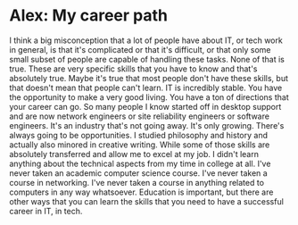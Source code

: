 # Alex: My career path

I think a big misconception that a lot of people have about IT, or tech work in general, is that it's complicated or that it's difficult, or that only some small subset of people are capable of handling these tasks. None of that is true. These are very specific skills that you have to know and that's absolutely true. Maybe it's true that most people don't have these skills, but that doesn't mean that people can't learn. IT is incredibly stable. You have the opportunity to make a very good living. You have a ton of directions that your career can go. So many people I know started off in desktop support and are now network engineers or site reliability engineers or software engineers. It's an industry that's not going away. It's only growing. There's always going to be opportunities. I studied philosophy and history and actually also minored in creative writing. While some of those skills are absolutely transferred and allow me to excel at my job. I didn't learn anything about the technical aspects from my time in college at all. I've never taken an academic computer science course. I've never taken a course in networking. I've never taken a course in anything related to computers in any way whatsoever. Education is important, but there are other ways that you can learn the skills that you need to have a successful career in IT, in tech.
